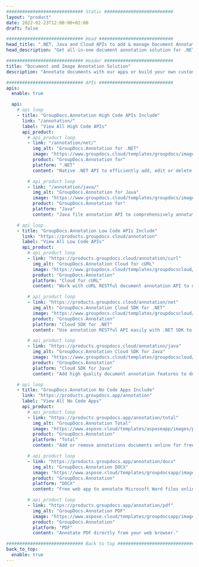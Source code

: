```yaml
---
############################# Static ##########################
layout: "product"
date: 2022-02-23T12:00:00+02:00
draft: false

############################# Head ############################
head_title: ".NET, Java and Cloud APIs to add & manage Document Annotations"
head_description: "Get all-in-one document annotation solution for .NET, Java and Cloud applications to annotate common document and image formats."

############################# Header ##########################
title: "Document and Image Annotation Solution"
description: "Annotate documents with our apps or build your own custom annotation applications across popular platforms using on premise or cloud APIs."

############################# APIs ############################
apis:
  enable: true

  api:
    # api loop
    - title: "GroupDocs.Annotation High Code APIs Include"
      link: "/annotation/"
      label: "View All High Code APIs"
      api_product:
        # api_product loop
        - link: "/annotation/net/"
          img_alt: "GroupDocs.Annotation for .NET"
          image: "https://www.groupdocs.cloud/templates/groupdocs/images/product-logos/groupdocs-annotation-net.png"
          product: "GroupDocs.Annotation for"
          platform: ".NET"
          content: "Native .NET API to efficiently add, edit or delete annotations from documents and images. Supports working with all popular annotation types."

        # api_product loop
        - link: "/annotation/java/"
          img_alt: "GroupDocs.Annotation for Java"
          image: "https://www.groupdocs.cloud/templates/groupdocs/images/product-logos/groupdocs-annotation-java.png"
          product: "GroupDocs.Annotation for"
          platform: "Java"
          content: "Java file annotation API to comprehensively annotate most common document and image file formats on any operating system with JDK installed."

    # api loop
    - title: "GroupDocs.Annotation Low Code APIs Include"
      link: "https://products.groupdocs.cloud/annotation"
      label: "View All Low Code APIs"
      api_product:
        # api_product loop
        - link: "https://products.groupdocs.cloud/annotation/curl"
          img_alt: "GroupDocs.Annotation Cloud for cURL"
          image: "https://www.groupdocs.cloud/templates/groupdocscloud/images/sdk/272x272/groupdocs_annotation-for-curl.png"
          product: "GroupDocs.Annotation"
          platform: "Cloud for cURL"
          content: "Work with cURL RESTful document annotation API to quickly annotate PDF, Word, Excel, PowerPoint, Visio, images and many other formats in your applications."

        # api_product loop
        - link: "https://products.groupdocs.cloud/annotation/net"
          img_alt: "GroupDocs.Annotation Cloud SDK for .NET"
          image: "https://www.groupdocs.cloud/templates/groupdocscloud/images/sdk/272x272/groupdocs_annotation-for-net.png"
          product: "GroupDocs.Annotation"
          platform: "Cloud SDK for .NET"
          content: "Use annotation RESTful API easily with .NET SDK to add text, watermark, area, point and various other annotation types to 40+ popular file formats."

        # api_product loop
        - link: "https://products.groupdocs.cloud/annotation/java"
          img_alt: "GroupDocs.Annotation Cloud SDK for Java"
          image: "https://www.groupdocs.cloud/templates/groupdocscloud/images/sdk/272x272/groupdocs_annotation-for-java.png"
          product: "GroupDocs.Annotation"
          platform: "Cloud SDK for Java"
          content: "Add high quality document annotation features to document and image formats with specially designed document annotation SDK for Java."

    # api loop
    - title: "GroupDocs.Annotation No Code Apps Include" 
      link: "https://products.groupdocs.app/annotation"
      label: "View All No Code Apps"
      api_product:
        # api_product loop
        - link: "https://products.groupdocs.app/annotation/total"
          img_alt: "GroupDocs.Annotation Total"
          image: "https://www.aspose.cloud/templates/asposeapp/images/products/logo/aspose_annotation-app.png"
          product: "GroupDocs.Annotation"
          platform: "Total"
          content: "Add or remove annotations documents online for free."

        # api_product loop
        - link: "https://products.groupdocs.app/annotation/docx"
          img_alt: "GroupDocs.Annotation DOCX"
          image: "https://www.aspose.cloud/templates/groupdocsapp/images/products/logo/groupdocs_words-app.png"
          product: "GroupDocs.Annotation"
          platform: "DOCX"
          content: "Free web app to annotate Microsoft Word files online from any device."

        # api_product loop
        - link: "https://products.groupdocs.app/annotation/pdf"
          img_alt: "GroupDocs.Annotation PDF"
          image: "https://www.aspose.cloud/templates/groupdocsapp/images/products/logo/groupdocs_pdf-app.png"
          product: "GroupDocs.Annotation"
          platform: "PDF"
          content: "Annotate PDF directly from your web browser."

############################# Back to top ###############################
back_to_top:
  enable: true
---
```

